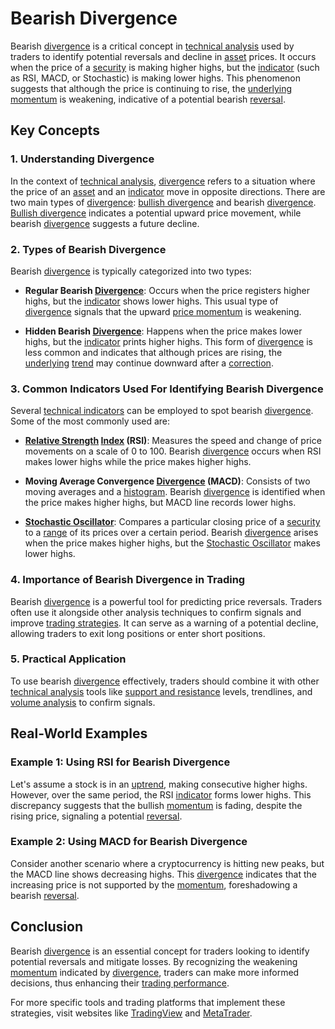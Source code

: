 # Bearish Divergence

Bearish [divergence](../d/divergence.md) is a critical concept in [technical analysis](../t/technical_analysis.md) used by traders to identify potential reversals and decline in [asset](../a/asset.md) prices. It occurs when the price of a [security](../s/security.md) is making higher highs, but the [indicator](../i/indicator.md) (such as RSI, MACD, or Stochastic) is making lower highs. This phenomenon suggests that although the price is continuing to rise, the [underlying](../u/underlying.md) [momentum](../m/momentum.md) is weakening, indicative of a potential bearish [reversal](../r/reversal.md).

## Key Concepts

### 1. Understanding Divergence

In the context of [technical analysis](../t/technical_analysis.md), [divergence](../d/divergence.md) refers to a situation where the price of an [asset](../a/asset.md) and an [indicator](../i/indicator.md) move in opposite directions. There are two main types of [divergence](../d/divergence.md): [bullish divergence](../b/bullish_divergence.md) and bearish [divergence](../d/divergence.md). [Bullish divergence](../b/bullish_divergence.md) indicates a potential upward price movement, while bearish [divergence](../d/divergence.md) suggests a future decline.

### 2. Types of Bearish Divergence

Bearish [divergence](../d/divergence.md) is typically categorized into two types:

- **Regular Bearish [Divergence](../d/divergence.md)**: Occurs when the price registers higher highs, but the [indicator](../i/indicator.md) shows lower highs. This usual type of [divergence](../d/divergence.md) signals that the upward [price momentum](../p/price_momentum.md) is weakening.

- **Hidden Bearish [Divergence](../d/divergence.md)**: Happens when the price makes lower highs, but the [indicator](../i/indicator.md) prints higher highs. This form of [divergence](../d/divergence.md) is less common and indicates that although prices are rising, the [underlying](../u/underlying.md) [trend](../t/trend.md) may continue downward after a [correction](../c/correction.md).

### 3. Common Indicators Used For Identifying Bearish Divergence

Several [technical indicators](../t/technical_indicators.md) can be employed to spot bearish [divergence](../d/divergence.md). Some of the most commonly used are:

- **[Relative Strength](../r/relative_strength.md) [Index](../i/index_instrument.md) (RSI)**: Measures the speed and change of price movements on a scale of 0 to 100. Bearish [divergence](../d/divergence.md) occurs when RSI makes lower highs while the price makes higher highs.

- **Moving Average Convergence [Divergence](../d/divergence.md) (MACD)**: Consists of two moving averages and a [histogram](../h/histogram.md). Bearish [divergence](../d/divergence.md) is identified when the price makes higher highs, but MACD line records lower highs.

- **[Stochastic Oscillator](../s/stochastic_oscillator.md)**: Compares a particular closing price of a [security](../s/security.md) to a [range](../r/range.md) of its prices over a certain period. Bearish [divergence](../d/divergence.md) arises when the price makes higher highs, but the [Stochastic Oscillator](../s/stochastic_oscillator.md) makes lower highs.

### 4. Importance of Bearish Divergence in Trading

Bearish [divergence](../d/divergence.md) is a powerful tool for predicting price reversals. Traders often use it alongside other analysis techniques to confirm signals and improve [trading strategies](../t/trading_strategies.md). It can serve as a warning of a potential decline, allowing traders to exit long positions or enter short positions.

### 5. Practical Application

To use bearish [divergence](../d/divergence.md) effectively, traders should combine it with other [technical analysis](../t/technical_analysis.md) tools like [support and resistance](../s/support_and_resistance.md) levels, trendlines, and [volume analysis](../v/volume_analysis.md) to confirm signals. 

## Real-World Examples

### Example 1: Using RSI for Bearish Divergence

Let's assume a stock is in an [uptrend](../u/uptrend.md), making consecutive higher highs. However, over the same period, the RSI [indicator](../i/indicator.md) forms lower highs. This discrepancy suggests that the bullish [momentum](../m/momentum.md) is fading, despite the rising price, signaling a potential [reversal](../r/reversal.md).

### Example 2: Using MACD for Bearish Divergence

Consider another scenario where a cryptocurrency is hitting new peaks, but the MACD line shows decreasing highs. This [divergence](../d/divergence.md) indicates that the increasing price is not supported by the [momentum](../m/momentum.md), foreshadowing a bearish [reversal](../r/reversal.md).

## Conclusion

Bearish [divergence](../d/divergence.md) is an essential concept for traders looking to identify potential reversals and mitigate losses. By recognizing the weakening [momentum](../m/momentum.md) indicated by [divergence](../d/divergence.md), traders can make more informed decisions, thus enhancing their [trading performance](../t/trading_performance.md).

For more specific tools and trading platforms that implement these strategies, visit websites like [TradingView](https://www.tradingview.com/) and [MetaTrader](https://www.metatrader4.com/).